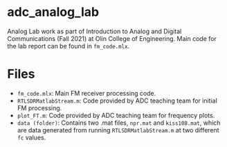 # adc_analog_lab
Analog Lab work as part of Introduction to Analog and Digital Communications (Fall 2021) at Olin College of Engineering. Main code for the lab report can be found in `fm_code.mlx`.

# Files
- `fm_code.mlx`: Main FM receiver processing code.
- `RTLSDRMatlabStream.m`: Code provided by ADC teaching team for initial FM processing.
- `plot_FT.m`: Code provided by ADC teaching team for frequency plots.
- `data (folder)`: Contains two .mat files, `npr.mat` and `kiss108.mat`, which are data
generated from running `RTLSDRMatlabStream.m` at two different `fc` values.
